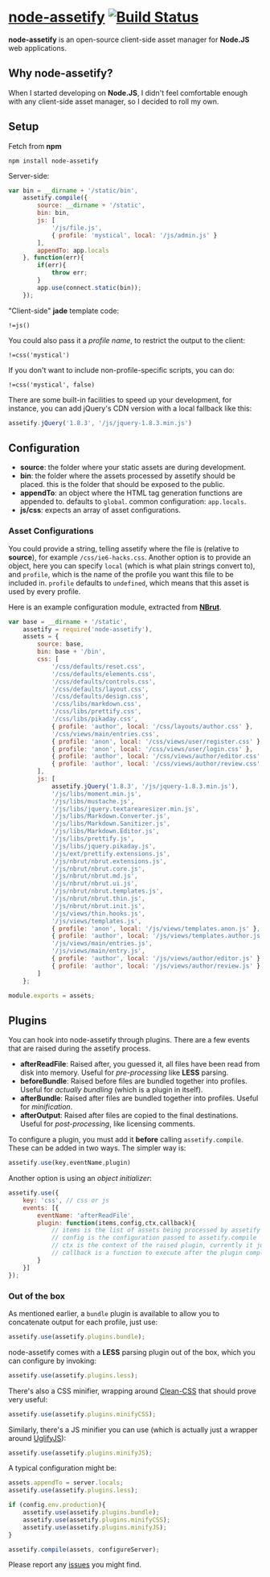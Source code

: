 # [node-assetify](https://npmjs.org/package/node-assetify "node-assetify on npmjs") [![Build Status](https://travis-ci.org/bevacqua/node-assetify.png?branch=master)](https://travis-ci.org/bevacqua/node-assetify)

**node-assetify** is an open-source client-side asset manager for **Node.JS** web applications.

## Why node-assetify?

When I started developing on **Node.JS**, I didn't feel comfortable enough with any client-side asset manager, so I decided to roll my own.

## Setup

Fetch from **npm**

    npm install node-assetify

Server-side:

```javascript
var bin = __dirname + '/static/bin',
    assetify.compile({
        source: __dirname + '/static',
        bin: bin,
        js: [
            '/js/file.js',
            { profile: 'mystical', local: '/js/admin.js' }
        ],
        appendTo: app.locals
    }, function(err){
        if(err){
            throw err;
        }
        app.use(connect.static(bin));
    });
```

"Client-side" **jade** template code:

```jade
!=js()
```

You could also pass it a _profile name_, to restrict the output to the client:

```jade
!=css('mystical')
```

If you don't want to include non-profile-specific scripts, you can do:

```jade
!=css('mystical', false)
```

There are some built-in facilities to speed up your development, for instance, you can add jQuery's CDN version with a local fallback like this:

```javascript
assetify.jQuery('1.8.3', '/js/jquery-1.8.3.min.js')
```

## Configuration

 - **source**: the folder where your static assets are during development.
 - **bin**: the folder where the assets processed by assetify should be placed. this is the folder that should be exposed to the public.
 - **appendTo**: an object where the HTML tag generation functions are appended to. defaults to `global`. common configuration: `app.locals`.
 - **js/css**: expects an array of asset configurations.

### Asset Configurations

You could provide a string, telling assetify where the file is (relative to **source**), for example `/css/ie6-hacks.css`.
Another option is to provide an object, here you can specify `local` (which is what plain strings convert to), and `profile`, which is the name of the profile you want this file to be included in. `profile` defaults to `undefined`, which means that this asset is used by every profile.

Here is an example configuration module, extracted from [**NBrut**](https://github.com/bevacqua/NBrut "NBrut Node.JS Blogging Engine").

```javascript
var base = __dirname + '/static',
    assetify = require('node-assetify'),
    assets = {
        source: base,
        bin: base + '/bin',
        css: [
            '/css/defaults/reset.css',
            '/css/defaults/elements.css',
            '/css/defaults/controls.css',
            '/css/defaults/layout.css',
            '/css/defaults/design.css',
            '/css/libs/markdown.css',
            '/css/libs/prettify.css',
            '/css/libs/pikaday.css',
            { profile: 'author', local: '/css/layouts/author.css' },
            '/css/views/main/entries.css',
            { profile: 'anon', local: '/css/views/user/register.css' },
            { profile: 'anon', local: '/css/views/user/login.css' },
            { profile: 'author', local: '/css/views/author/editor.css' },
            { profile: 'author', local: '/css/views/author/review.css' }
        ],
        js: [
            assetify.jQuery('1.8.3', '/js/jquery-1.8.3.min.js'),
            '/js/libs/moment.min.js',
            '/js/libs/mustache.js',
            '/js/libs/jquery.textarearesizer.min.js',
            '/js/libs/Markdown.Converter.js',
            '/js/libs/Markdown.Sanitizer.js',
            '/js/libs/Markdown.Editor.js',
            '/js/libs/prettify.js',
            '/js/libs/jquery.pikaday.js',
            '/js/ext/prettify.extensions.js',
            '/js/nbrut/nbrut.extensions.js',
            '/js/nbrut/nbrut.core.js',
            '/js/nbrut/nbrut.md.js',
            '/js/nbrut/nbrut.ui.js',
            '/js/nbrut/nbrut.templates.js',
            '/js/nbrut/nbrut.thin.js',
            '/js/nbrut/nbrut.init.js',
            '/js/views/thin.hooks.js',
            '/js/views/templates.js',
            { profile: 'anon', local: '/js/views/templates.anon.js' },
            { profile: 'author', local: '/js/views/templates.author.js'},
            '/js/views/main/entries.js',
            '/js/views/main/entry.js',
            { profile: 'author', local: '/js/views/author/editor.js' },
            { profile: 'author', local: '/js/views/author/review.js' }
        ]
    };

module.exports = assets;
```

## Plugins

You can hook into node-assetify through plugins. There are a few events that are raised during the assetify process.

- **afterReadFile**: Raised after, you guessed it, all files have been read from disk into memory. Useful for _pre-processing_ like **LESS** parsing.
- **beforeBundle**: Raised before files are bundled together into profiles. Useful for _actually bundling_ (which is a plugin in itself).
- **afterBundle**: Raised after files are bundled together into profiles. Useful for _minification_.
- **afterOutput**: Raised after files are copied to the final destinations. Useful for _post-processing_, like licensing comments.

To configure a plugin, you must add it **before** calling `assetify.compile`. These can be added in two ways. The simpler way is:

```javascript
assetify.use(key,eventName,plugin)
```

Another option is using an _object initializer_:

```javascript
assetify.use({
    key: 'css', // css or js
    events: [{
        eventName: 'afterReadFile',
        plugin: function(items,config,ctx,callback){
            // items is the list of assets being processed by assetify
            // config is the configuration passed to assetify.compile
            // ctx is the context of the raised plugin, currently it just contains a key indicating whether the process loop is css or js
            // callback is a function to execute after the plugin completes its job
        }
    }]
});
```

### Out of the box

As mentioned earlier, a `bundle` plugin is available to allow you to concatenate output for each profile, just use:

```javascript
assetify.use(assetify.plugins.bundle);
```

node-assetify comes with a **LESS** parsing plugin out of the box, which you can configure by invoking:

```javascript
assetify.use(assetify.plugins.less);
```

There's also a CSS minifier, wrapping around [Clean-CSS](https://github.com/GoalSmashers/clean-css "clean-css") that should prove very useful:

```javascript
assetify.use(assetify.plugins.minifyCSS);
```

Similarly, there's a JS minifier you can use (which is actually just a wrapper around [UglifyJS](https://github.com/mishoo/UglifyJS2 "UglifyJS v2")):

```javascript
assetify.use(assetify.plugins.minifyJS);
```

A typical configuration might be:

```javascript
assets.appendTo = server.locals;
assetify.use(assetify.plugins.less);

if (config.env.production){
    assetify.use(assetify.plugins.bundle);
    assetify.use(assetify.plugins.minifyCSS);
    assetify.use(assetify.plugins.minifyJS);
}

assetify.compile(assets, configureServer);
```

Please report any [issues](https://github.com/bevacqua/node-assetify/issues "Issue Tracker") you might find.
